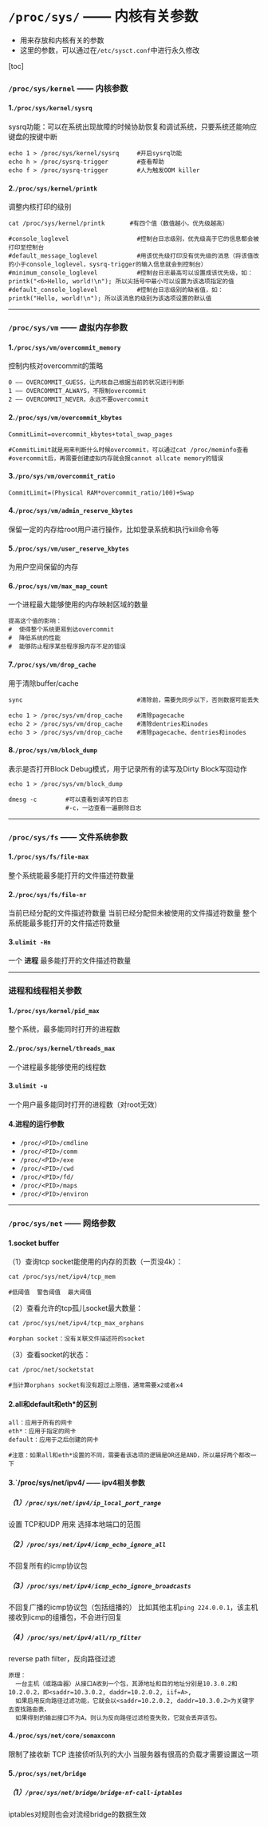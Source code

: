 
# `/proc/sys/` —— 内核有关参数
* 用来存放和内核有关的参数
* 这里的参数，可以通过在`/etc/sysct.conf`中进行永久修改

[toc]

### `/proc/sys/kernel` —— 内核参数

#### 1.`/proc/sys/kernel/sysrq`
sysrq功能：可以在系统出现故障的时候协助恢复和调试系统，只要系统还能响应键盘的按键中断
```shell
echo 1 > /proc/sys/kernel/sysrq     #开启sysrq功能
echo h > /proc/sysrq-trigger        #查看帮助
echo f > /proc/sysrq-trigger        #人为触发OOM killer
```
#### 2.`/proc/sys/kernel/printk`
调整内核打印的级别
```shell
cat /proc/sys/kernel/printk       #有四个值（数值越小，优先级越高）

#console_loglevel                   #控制台日志级别，优先级高于它的信息都会被打印至控制台
#default_message_loglevel           #用该优先级打印没有优先级的消息（将该值改的小于console_loglevel，sysrq-trigger的输入信息就会到控制台）
#minimum_console_loglevel           #控制台日志最高可以设置成该优先级，如：printk("<6>Hello, world!\n"); 所以尖括号中最小可以设置为该选项指定的值
#default_console_loglevel           #控制台日志级别的缺省值，如：printk("Hello, world!\n"); 所以该消息的级别为该选项设置的默认值
```

***

### `/proc/sys/vm` —— 虚拟内存参数

#### 1.`/proc/sys/vm/overcommit_memory`
  控制内核对overcommit的策略
```shell
0 —— OVERCOMMIT_GUESS，让内核自己根据当前的状况进行判断
1 —— OVERCOMMIT_ALWAYS，不限制overcommit
2 —— OVERCOMMIT_NEVER，永远不要overcommit
```

####  2.`/proc/sys/vm/overcommit_kbytes`
```shell
CommitLimit=overcommit_kbytes+total_swap_pages   

#CommitLimit就是用来判断什么时候overcommit，可以通过cat /proc/meminfo查看
#overcommit后，再需要创建虚拟内存就会报cannot allcate memory的错误
```

#### 3.`/pro/sys/vm/overcommit_ratio`
```shell
CommitLimit=(Physical RAM*overcommit_ratio/100)+Swap
```

#### 4.`/proc/sys/vm/admin_reserve_kbytes`
保留一定的内存给root用户进行操作，比如登录系统和执行kill命令等

#### 5.`/proc/sys/vm/user_reserve_kbytes`
为用户空间保留的内存

#### 6.`/proc/sys/vm/max_map_count`
  一个进程最大能够使用的内存映射区域的数量
```shell
提高这个值的影响：
#  使得整个系统更易到达overcommit
#  降低系统的性能
#  能够防止程序某些程序报内存不足的错误
```

#### 7.`/proc/sys/vm/drop_cache`
用于清除buffer/cache
```shell
sync                                #清除前，需要先同步以下，否则数据可能丢失

echo 1 > /proc/sys/vm/drop_cache    #清除pagecache
echo 2 > /proc/sys/vm/drop_cache    #清除dentries和inodes
echo 3 > /proc/sys/vm/drop_cache    #清除pagecache、dentries和inodes
```

#### 8.`/proc/sys/vm/block_dump`
表示是否打开Block Debug模式，用于记录所有的读写及Dirty Block写回动作
```shell
echo 1 > /proc/sys/vm/block_dump

dmesg -c        #可以查看到读写的日志
                #-c，一边查看一遍删除日志
```

***

### `/proc/sys/fs` —— 文件系统参数

#### 1.`/proc/sys/fs/file-max`
  整个系统能最多能打开的文件描述符数量

#### 2.`/proc/sys/fs/file-nr`
  当前已经分配的文件描述符数量	当前已经分配但未被使用的文件描述符数量	整个系统能最多能打开的文件描述符数量

#### 3.`ulimit -Hn`
一个 **进程** 最多能打开的文件描述符数量


***

### 进程和线程相关参数

#### 1.`/proc/sys/kernel/pid_max`
  整个系统，最多能同时打开的进程数

#### 2.`/proc/sys/kernel/threads_max`
  一个进程最多能够使用的线程数

#### 3.`ulimit -u`
  一个用户最多能同时打开的进程数（对root无效）

#### 4.进程的运行参数
* `/proc/<PID>/cmdline`
* `/proc/<PID>/comm`
* `/proc/<PID>/exe`
* `/proc/<PID>/cwd`
* `/proc/<PID>/fd/`
* `/proc/<PID>/maps`
* `/proc/<PID>/environ`

***

### `/proc/sys/net` —— 网络参数

#### 1.socket buffer

（1）查询tcp socket能使用的内存的页数（一页没4k）：
```shell
cat /proc/sys/net/ipv4/tcp_mem

#低阈值  警告阈值  最大阈值
```
（2）查看允许的tcp孤儿socket最大数量：
```shell
cat /proc/sys/net/ipv4/tcp_max_orphans

#orphan socket：没有关联文件描述符的socket
```
（3）查看socket的状态：
```shell
cat /proc/net/socketstat

#当计算orphans socket有没有超过上限值，通常需要x2或者x4
```

#### 2.all和default和eth*的区别
```shell
all：应用于所有的网卡
eth*：应用于指定的网卡
default：应用于之后创建的网卡

#注意：如果all和eth*设置的不同，需要看该选项的逻辑是OR还是AND，所以最好两个都改一下
```

#### 3.`/proc/sys/net/ipv4/ —— ipv4相关参数

##### （1）`/proc/sys/net/ipv4/ip_local_port_range`
设置 TCP和UDP 用来 选择本地端口的范围

##### （2）`/proc/sys/net/ipv4/icmp_echo_ignore_all`
不回复所有的icmp协议包

##### （3）`/proc/sys/net/ipv4/icmp_echo_ignore_broadcasts`
不回复广播的icmp协议包（包括组播的）
比如其他主机`ping 224.0.0.1`，该主机接收到icmp的组播包，不会进行回复

##### （4）`/proc/sys/net/ipv4/all/rp_filter`     
reverse path filter，反向路径过滤
```
原理：
  一台主机（或路由器）从接口A收到一个包，其源地址和目的地址分别是10.3.0.2和10.2.0.2，即<saddr=10.3.0.2, daddr=10.2.0.2, iif=A>,
  如果启用反向路径过滤功能，它就会以<saddr=10.2.0.2, daddr=10.3.0.2>为关键字去查找路由表，
  如果得到的输出接口不为A，则认为反向路径过滤检查失败，它就会丢弃该包。
```

#### 4.`/proc/sys/net/core/somaxconn`
限制了接收新 TCP 连接侦听队列的大小
当服务器有很高的负载才需要设置这一项


#### 5.`/proc/sys/net/bridge`
##### （1）`/proc/sys/net/bridge/bridge-nf-call-iptables`
iptables对规则也会对流经bridge的数据生效

